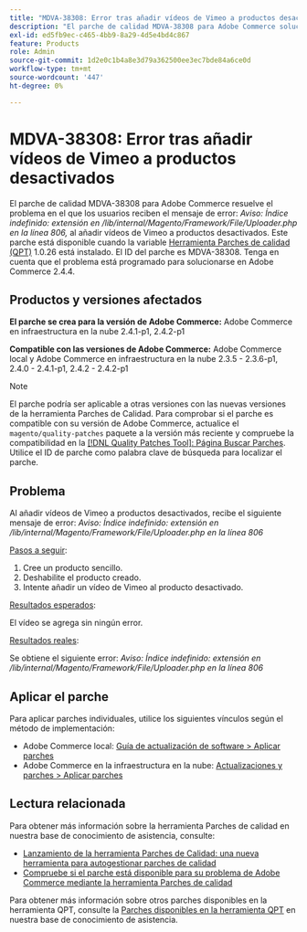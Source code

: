 ```yaml
---
title: "MDVA-38308: Error tras añadir vídeos de Vimeo a productos desactivados"
description: "El parche de calidad MDVA-38308 para Adobe Commerce soluciona el problema en el que los usuarios reciben el mensaje de error: *Aviso: Índice indefinido: extensión en /lib/internal/Magento/Framework/File/Uploader.php en la línea 806,* al añadir vídeos de Vimeo a productos desactivados. Este parche está disponible cuando está instalada la [Quality Patches Tool (QPT)](/help/announcements/adobe-commerce-announcements/magento-quality-patches-released-new-tool-to-self-serve-quality-patches.md) 1.0.26. El ID del parche es MDVA-38308. Tenga en cuenta que el problema está programado para solucionarse en Adobe Commerce 2.4.4."
exl-id: ed5fb9ec-c465-4bb9-8a29-4d5e4bd4c867
feature: Products
role: Admin
source-git-commit: 1d2e0c1b4a8e3d79a362500ee3ec7bde84a6ce0d
workflow-type: tm+mt
source-wordcount: '447'
ht-degree: 0%

---
```


# MDVA-38308: Error tras añadir vídeos de Vimeo a productos desactivados

El parche de calidad MDVA-38308 para Adobe Commerce resuelve el problema en el que los usuarios reciben el mensaje de error: *Aviso: Índice indefinido: extensión en /lib/internal/Magento/Framework/File/Uploader.php en la línea 806,* al añadir vídeos de Vimeo a productos desactivados. Este parche está disponible cuando la variable [Herramienta Parches de calidad (QPT)](/help/announcements/adobe-commerce-announcements/magento-quality-patches-released-new-tool-to-self-serve-quality-patches.md) 1.0.26 está instalado. El ID del parche es MDVA-38308. Tenga en cuenta que el problema está programado para solucionarse en Adobe Commerce 2.4.4.

## Productos y versiones afectados

**El parche se crea para la versión de Adobe Commerce:**
Adobe Commerce en infraestructura en la nube 2.4.1-p1, 2.4.2-p1

**Compatible con las versiones de Adobe Commerce:**
Adobe Commerce local y Adobe Commerce en infraestructura en la nube 2.3.5 - 2.3.6-p1, 2.4.0 - 2.4.1-p1, 2.4.2 - 2.4.2-p1

>[!NOTE]
>
>El parche podría ser aplicable a otras versiones con las nuevas versiones de la herramienta Parches de Calidad. Para comprobar si el parche es compatible con su versión de Adobe Commerce, actualice el `magento/quality-patches` paquete a la versión más reciente y compruebe la compatibilidad en la [[!DNL Quality Patches Tool]: Página Buscar Parches](https://devdocs.magento.com/quality-patches/tool.html#patch-grid). Utilice el ID de parche como palabra clave de búsqueda para localizar el parche.

## Problema

Al añadir vídeos de Vimeo a productos desactivados, recibe el siguiente mensaje de error:  *Aviso: Índice indefinido: extensión en /lib/internal/Magento/Framework/File/Uploader.php en la línea 806*

<u>Pasos a seguir</u>:

1. Cree un producto sencillo.
1. Deshabilite el producto creado.
1. Intente añadir un vídeo de Vimeo al producto desactivado.

<u>Resultados esperados</u>:

El vídeo se agrega sin ningún error.

<u>Resultados reales</u>:

Se obtiene el siguiente error:
*Aviso: Índice indefinido: extensión en /lib/internal/Magento/Framework/File/Uploader.php en la línea 806*

## Aplicar el parche

Para aplicar parches individuales, utilice los siguientes vínculos según el método de implementación:

* Adobe Commerce local: [Guía de actualización de software > Aplicar parches](https://devdocs.magento.com/guides/v2.4/comp-mgr/patching/mqp.html)
* Adobe Commerce en la infraestructura en la nube: [Actualizaciones y parches > Aplicar parches](https://devdocs.magento.com/cloud/project/project-patch.html)

## Lectura relacionada

Para obtener más información sobre la herramienta Parches de calidad en nuestra base de conocimiento de asistencia, consulte:

* [Lanzamiento de la herramienta Parches de Calidad: una nueva herramienta para autogestionar parches de calidad](/help/announcements/adobe-commerce-announcements/magento-quality-patches-released-new-tool-to-self-serve-quality-patches.md)
* [Compruebe si el parche está disponible para su problema de Adobe Commerce mediante la herramienta Parches de calidad](/help/support-tools/patches-available-in-qpt-tool/check-patch-for-magento-issue-with-magento-quality-patches.md)

Para obtener más información sobre otros parches disponibles en la herramienta QPT, consulte la [Parches disponibles en la herramienta QPT](https://support.magento.com/hc/en-us/sections/360010506631-Patches-available-in-QPT-tool-) en nuestra base de conocimiento de asistencia.

